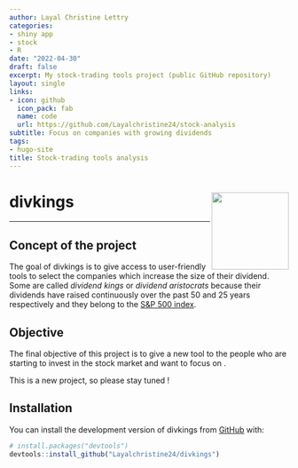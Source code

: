 ```yaml
---
author: Layal Christine Lettry
categories:
- shiny app
- stock
- R
date: "2022-04-30"
draft: false
excerpt: My stock-trading tools project (public GitHub repository)
layout: single
links:
- icon: github
  icon_pack: fab
  name: code
  url: https://github.com/Layalchristine24/stock-analysis
subtitle: Focus on companies with growing dividends
tags:
- hugo-site
title: Stock-trading tools analysis
---
```

# divkings <img src="man/figures/logo.png" align="right" height="139" />
---

## Concept of the project

The goal of divkings is to give access to user-friendly tools to select
the companies which increase the size of their dividend. Some are called
*dividend kings* or *dividend aristocrats* because their dividends have
raised continuously over the past 50 and 25 years respectively and they
belong to the [S&P 500
index](https://www.investopedia.com/terms/s/sp500.asp).

## Objective

The final objective of this project is to give a new tool to the people
who are starting to invest in the stock market and want to focus on .

This is a new project, so please stay tuned !

## Installation

You can install the development version of divkings from
[GitHub](https://github.com/) with:

``` r
# install.packages("devtools")
devtools::install_github("Layalchristine24/divkings")
```
